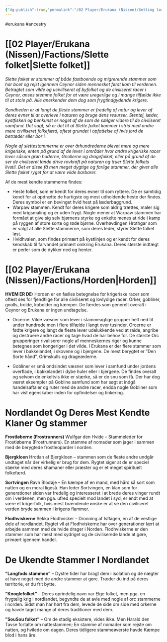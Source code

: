 ```yaml
---
{"dg-publish":true,"permalink":"/02 Player/Erukana (Nissen)/Setting lore/De vilde/","tags":["erukana","ancestry"]}
---
```



#erukana #ancestry

# **[[02 Player/Erukana (Nissen)/Factions/Slette folket\|Slette folket]]**

*Slette folket er stammer af både fastboende og migrerende stammer som har boet og rejst igennem Ceynor siden mennesket først kom til verdenen. Betragtet som vilde og uciviliseret af byfolket og de civiliseret racer i Ceynor, anses stemme folket for at være uregerlige og i mange tilfælde ikke til at stole på. Alle anerkender dem dog som frygtindgydende krigere.*

*Sandheden er at langt de fleste stammer er fredelig af natur og lever af deres evner til at overleve i naturen og bruge dens resurser. Stentøj, læder, kystfiskeri og benkunst er noget af de som de sælger videre til de civiliseret samfund. Det sagt, så er det tit at Slette folket kommer i strid med andre mere civiliseret folkefærd, oftest grundet i opfattelse af hvis jord de betræder eller bor i.*

*Nogle af slettestammerne er over århundrederne blevet mere og mere krigeriske, enten på grund af de lever i områder hvor andre krigeriske racer lever såsom grøn huderne, Gnollerne og dragefolket, eller på grund af de ser de civiliseret lande drive rovkraft på naturen og truer Slette folkets livstil. Det er disse få men meget dygtige og farlige stammer, der giver alle Slette folket ryget for at være vilde barbarer.*

Af de mest kendte stammerne findes:
-    Heste folket, som er kendt for deres evner til som ryttere. De er samtidig kendt for at opdrætte de hurtigste og mest udholdende heste der findes. Deres symbol er en bevinget hvid hest på læderbaggrund.
-    Warpaw stammen. Kendt for deres krigere som aldrig trættes, maler sig med krigsmaling og er uden frygt. Nogle mener at Warpaw stammen har formået at give sig selv bjørnens styrke og enkelte menes at ride i kamp på ryggen af store sorte og røde bjørne. Overhøvdingen Hrothgar som er valgt af alle Slette stammerne, som deres leder, styrer Slette folket løst.
-    Hvidhvalen, som findes primært på kystlinjen og er kendt for deres kendskab til farvandet primært omkring Erukana. Deres største indtægt er perler som de dykker ned og henter.

# **[[02 Player/Erukana (Nissen)/Factions/Horden\|Horden]]**
**HVEM ER DE:**
Horden er en fælles betegnelse for krigeriske racer som oftest ses for fjendtlige for alle civiliseret og lovlydige racer. Orker, gobliner, gnolls, trolde, kobolder og kæmper. De færdes som generelt overalt i Ceynor og Erukana er ingen undtagelse. 

-    Orcerne. Vilde væsner som lever i stammeagtige grupper helt ned til under hundrede men i flere tilfælde i langt over tusinder. Orcerne er fødte krigere og langt de fleste lever udelukkende ved at raide, angribe og destruere andre racer og tage hvad de har behov for. De største Orc grupperinger rivaliserer nogle af menneskernes riger og kunne betegnes som kongeriger i det vilde. I Erukana er der flere stammer som lever i bakkelandet, i skovene og i bjergene. De mest berygtet er ”Den Sorte hånd”, Grimskulls og drageæderne.

-    Gobliner er små ondsindet væsner som lever i samfund under jordens overflade, i bakkelandet i dybe huler eller i bjergene. De findes overalt og selvom de enkeltvis ikke er stærke, så er de snu som få. Der har dog været eksempler på Gobline samfund som har søgt at indgå handelsaftaler og ruter med de andre racer, endda nogle Gobliner som har vist egenskaber inden for opfindelser og tinkering.

# **Nordlandet Og Deres Mest Kendte Klaner Og stammer**
    
**Frostløberne (Frostrunners)** Wulfgar den Hvide – Stammeleder for Frostløberne (Frostrunners). En stamme af nomader som jager i sammen med de berygtede frostleoparder i norden.
    
**Bjergkloen** Hrotlan af Bjergkloen – stammen som de fleste andre undgår undtaget når der virkelig er brug for dem. Rygtet siger at de er speciel stærke med deres shamaner eller præster og er et meget spirituelt folkefærd.
    
**Sortvingen** Ravn Blodøje – En kæmpe af en mand, med hård så sort som natten og en moral ligeså. Han leder Sortvingen, en klan som for generationer siden var fredelig og interesseret i at brede deres vinger rundt om i verdenen, men pga. ufred specielt mod landet i syd, er endt med at være et krigerfolk, hvis mest brændende ønske er at se den civiliseret verden bryde sammen i krigens flammer.

**Flodhviskerne** Sekka Flodhvisker – Dronning af Isflagen, en af de vestlige dele af nordlandet. Rygtet vil at Flodhviskerne har over generationer lært at arbejde sammen med de hvide drager i Norden. Flodhviskerne er den stammer som har mest med sydriget og de civiliserede lande at gøre, primært igennem handel.
    
# **De Ukendte Stammer I Nordlandet**

**”Langfods stammen”** – Dystre tider har bragt dem i isolation og de nægter at have noget med de andre stammer at gøre. Træder du ind på deres territorie, er du frit bytte. 

**”Knoglefolket”** – Deres oprindelig navn var Elge folket, men pga. en frygtelig krig i nordlandet, begyndte de at avle med nogle af orc stammerne i norden. Sidst man har hørt fra dem, levede de side om side med orkerne og havde taget mange af deres traditioner med dem. 

**”SouSou folket”** – Om de stadig eksistere, vides ikke. Men Harald den Tavse fortalte om nattestammen; En stamme af nomader som rejste om natten, og hvilede om dagen. Deres tidligere stammeøverste havde Kæmpe blod i hans åre.
